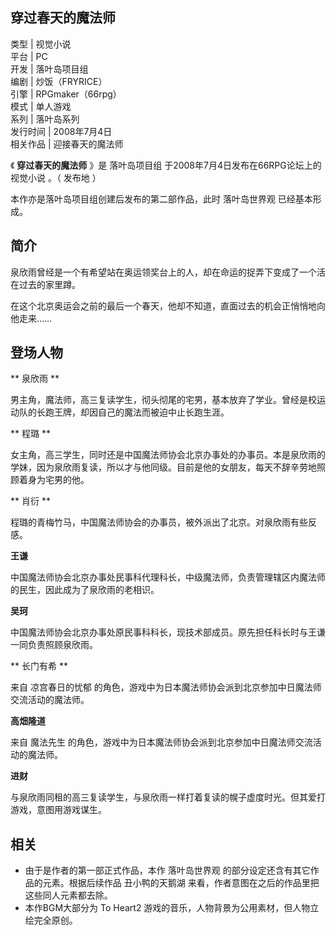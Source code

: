 穿过春天的魔法师  
---  
类型  |  视觉小说   
平台  |  PC   
开发  |  落叶岛项目组   
编剧  |  炒饭（FRYRICE）   
引擎  |  RPGmaker（66rpg）   
模式  |  单人游戏   
系列  |  落叶岛系列   
发行时间  |  2008年7月4日   
相关作品  |  迎接春天的魔法师   
  
《 **穿过春天的魔法师** 》是  落叶岛项目组  于2008年7月4日发布在66RPG论坛上的  视觉小说  。（  发布地  ）

本作亦是落叶岛项目组创建后发布的第二部作品，此时  落叶岛世界观  已经基本形成。

##  简介

泉欣雨曾经是一个有希望站在奥运领奖台上的人，却在命运的捉弄下变成了一个活在过去的家里蹲。

在这个北京奥运会之前的最后一个春天，他却不知道，直面过去的机会正悄悄地向他走来……

##  登场人物

** 泉欣雨  **

男主角，魔法师，高三复读学生，彻头彻尾的宅男，基本放弃了学业。曾经是校运动队的长跑王牌，却因自己的魔法而被迫中止长跑生涯。

** 程璐  **

女主角，高三学生，同时还是中国魔法师协会北京办事处的办事员。本是泉欣雨的学妹，因为泉欣雨复读，所以才与他同级。目前是他的女朋友，每天不辞辛劳地照顾着身为宅男的他。

** 肖衍  **

程璐的青梅竹马，中国魔法师协会的办事员，被外派出了北京。对泉欣雨有些反感。

**王谦**

中国魔法师协会北京办事处民事科代理科长，中级魔法师，负责管理辖区内魔法师的民生，因此成为了泉欣雨的老相识。

**吴珂**

中国魔法师协会北京办事处原民事科科长，现技术部成员。原先担任科长时与王谦一同负责照顾泉欣雨。

** 长门有希  **

来自  凉宫春日的忧郁  的角色，游戏中为日本魔法师协会派到北京参加中日魔法师交流活动的魔法师。

**高畑隆道**

来自  魔法先生  的角色，游戏中为日本魔法师协会派到北京参加中日魔法师交流活动的魔法师。

**进财**

与泉欣雨同租的高三复读学生，与泉欣雨一样打着复读的幌子虚度时光。但其爱打游戏，意图用游戏谋生。

##  相关

  * 由于是作者的第一部正式作品，本作  落叶岛世界观  的部分设定还含有其它作品的元素。根据后续作品  丑小鸭的天鹅湖  来看，作者意图在之后的作品里把这些同人元素都去除。 
  * 本作BGM大部分为  To Heart2  游戏的音乐，人物背景为公用素材，但人物立绘完全原创。 

